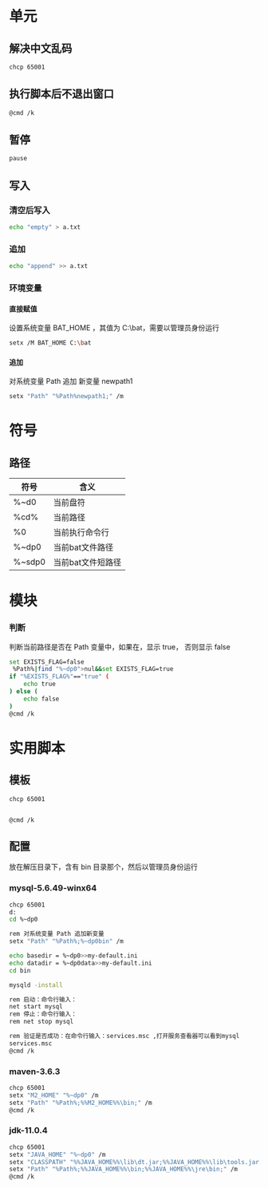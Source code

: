 # 单元

## 解决中文乱码

```bash
chcp 65001
```

## 执行脚本后不退出窗口

```bash
@cmd /k
```

## 暂停

```bash
pause
```

## 写入

### 清空后写入

```bash
echo "empty" > a.txt
```

### 追加

```bash
echo "append" >> a.txt
```

### 环境变量

#### 直接赋值

设置系统变量 BAT_HOME ，其值为 C:\bat，需要以管理员身份运行

```bash
setx /M BAT_HOME C:\bat
```

#### 追加

对系统变量 Path 追加 新变量 newpath1

```bash
setx "Path" "%Path%newpath1;" /m
```

# 符号

## 路径

| 符号   | 含义              |
| ------ | ----------------- |
| %~d0   | 当前盘符          |
| %cd%   | 当前路径          |
| %0     | 当前执行命令行    |
| %~dp0  | 当前bat文件路径   |
| %~sdp0 | 当前bat文件短路径 |

# 模块

### 判断

判断当前路径是否在 Path 变量中，如果在，显示 true， 否则显示 false


```bash
set EXISTS_FLAG=false
 %Path%|find "%~dp0">nul&&set EXISTS_FLAG=true
if "%EXISTS_FLAG%"=="true" (
	echo true
) else (
	echo false
)
@cmd /k
```

# 实用脚本

## 模板

```
chcp 65001


@cmd /k
```

## 配置

放在解压目录下，含有 bin 目录那个，然后以管理员身份运行

### mysql-5.6.49-winx64

```bash
chcp 65001
d:
cd %~dp0

rem 对系统变量 Path 追加新变量
setx "Path" "%Path%;%~dp0bin" /m

echo basedir = %~dp0>>my-default.ini
echo datadir = %~dp0data>>my-default.ini
cd bin

mysqld -install

rem 启动：命令行输入：
net start mysql
rem 停止：命令行输入：
rem net stop mysql

rem 验证是否成功：在命令行输入：services.msc ,打开服务查看器可以看到mysql
services.msc
@cmd /k
```

### maven-3.6.3

```bash
chcp 65001
setx "M2_HOME" "%~dp0" /m
setx "Path" "%Path%;%%M2_HOME%%\bin;" /m
@cmd /k
```

### jdk-11.0.4

```bash
chcp 65001
setx "JAVA_HOME" "%~dp0" /m
setx "CLASSPATH" "%%JAVA_HOME%%\lib\dt.jar;%%JAVA_HOME%%\lib\tools.jar;" /m
setx "Path" "%Path%;%%JAVA_HOME%%\bin;%%JAVA_HOME%%\jre\bin;" /m
@cmd /k
```



































































































































